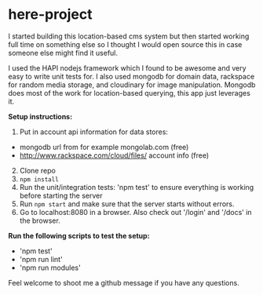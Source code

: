 here-project
============


I started building this location-based cms system but then
started working full time on something else so I thought I would open source this
in case someone else might find it useful.

I used the HAPI nodejs framework which I found to be awesome and very easy to write unit tests for. I also used mongodb
for domain data, rackspace for random media storage, and cloudinary for image manipulation. Mongodb does most of the work
for location-based querying, this app just leverages it.

**Setup instructions:**

1. Put in account api information for data stores:
* mongodb url from for example mongolab.com (free)
* http://www.rackspace.com/cloud/files/ account info (free)

2. Clone repo
3. ```npm install```
4. Run the unit/integration tests: 'npm test' to ensure everything is working before starting the server
5. Run ```npm start``` and make sure that the server starts without errors.
6. Go to localhost:8080 in a browser. Also check out '/login' and '/docs' in the browser. 

**Run the following scripts to test the setup:**

* 'npm test'
* 'npm run lint'
* 'npm run modules'

Feel welcome to shoot me a github message if you have any questions.







